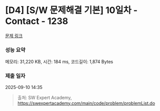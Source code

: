 # [D4] [S/W 문제해결 기본] 10일차 - Contact - 1238 

[문제 링크](https://swexpertacademy.com/main/code/problem/problemDetail.do?contestProbId=AV15B1cKAKwCFAYD) 

### 성능 요약

메모리: 31,220 KB, 시간: 184 ms, 코드길이: 1,874 Bytes

### 제출 일자

2025-09-10 14:35



> 출처: SW Expert Academy, https://swexpertacademy.com/main/code/problem/problemList.do